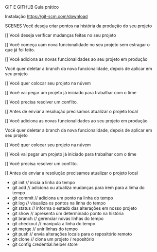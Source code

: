 GIT E GITHUB
Guia prático

Instalação
https://git-scm.com/download

SCENES
 Você deseja criar pontos na história da produção do seu projeto

[] Você deseja verificar mudanças feitas no seu projeto

[] Você começa uam nova funcionalidade no seu projeto sem estragar o que já foi feito.

[] Você adiciona as novas funcionalidades ao seu projeto em produção

 Você quer deletar a branch da nova funcionalidade, depois de aplicar em seu projeto

[] Você quer colocar seu projeto na núvem

[] Você vai pegar um projeto já iniciado para trabalhar com o time

[] Você precisa resolver um conflito.

[] Antes de enviar a resolução precisamos atualizar o projeto local

[] Você adiciona as novas funcionalidades ao seu projeto em produção

 Você quer deletar a branch da nova funcionalidade, depois de aplicar em seu projeto

[] Você quer colocar seu projeto na núvem

[] Você vai pegar um projeto já iniciado para trabalhar com o time

[] Você precisa resolver um conflito.

[] Antes de enviar a resolução precisamos atualizar o projeto local

- git init // inicia a linha do tempo
- git add // adiciona ou atualiza mudanças para irem para a linha do tempo
- git commit // adiciona um ponto na linha do tempo
- git log // visualiza os pontos na linha do tempo
- git status // informa o estado das alterações em nosso projeto
- git show // apresenta um determinado ponto na história
- git branch // gerenciar novas linhas do tempo
- git checkout // manipula a linha do tempo
- git merge // unir linhas do tempo
- git push // envia alterações locais para o repositório remoto
- git clone // clona um projeto / repositório
- git config credential.helper store
